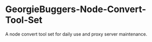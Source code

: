 # GeorgieBuggers-Node-Convert-Tool-Set
A node convert tool set for daily use and proxy server maintenance.
